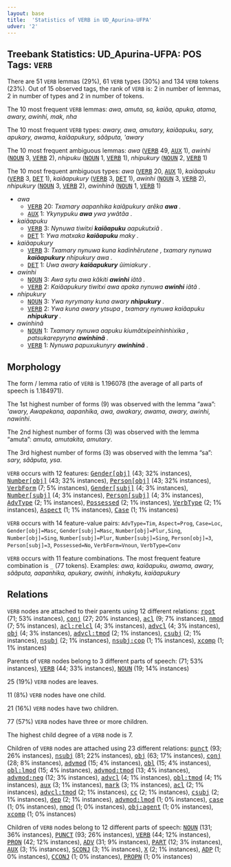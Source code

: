 ```yaml
---
layout: base
title:  'Statistics of VERB in UD_Apurina-UFPA'
udver: '2'
---
```


## Treebank Statistics: UD_Apurina-UFPA: POS Tags: `VERB`

There are 51 `VERB` lemmas (29%), 61 `VERB` types (30%) and 134 `VERB` tokens (23%).
Out of 15 observed tags, the rank of `VERB` is: 2 in number of lemmas, 2 in number of types and 2 in number of tokens.

The 10 most frequent `VERB` lemmas: <em>awa, amuta, sa, kaiãa, apuka, atama, awary, awinhi, mak, nha</em>

The 10 most frequent `VERB` types:  <em>awary, awa, amutary, kaiãapuku, sary, apukary, awama, kaiãapukury, sããputa, 'awary</em>

The 10 most frequent ambiguous lemmas: <em>awa</em> (<tt><a href="apu_ufpa-pos-VERB.html">VERB</a></tt> 49, <tt><a href="apu_ufpa-pos-AUX.html">AUX</a></tt> 1), <em>awinhi</em> (<tt><a href="apu_ufpa-pos-NOUN.html">NOUN</a></tt> 3, <tt><a href="apu_ufpa-pos-VERB.html">VERB</a></tt> 2), <em>nhipuku</em> (<tt><a href="apu_ufpa-pos-NOUN.html">NOUN</a></tt> 1, <tt><a href="apu_ufpa-pos-VERB.html">VERB</a></tt> 1), <em>nhipukury</em> (<tt><a href="apu_ufpa-pos-NOUN.html">NOUN</a></tt> 2, <tt><a href="apu_ufpa-pos-VERB.html">VERB</a></tt> 1)

The 10 most frequent ambiguous types:  <em>awa</em> (<tt><a href="apu_ufpa-pos-VERB.html">VERB</a></tt> 20, <tt><a href="apu_ufpa-pos-AUX.html">AUX</a></tt> 1), <em>kaiãapuku</em> (<tt><a href="apu_ufpa-pos-VERB.html">VERB</a></tt> 3, <tt><a href="apu_ufpa-pos-DET.html">DET</a></tt> 1), <em>kaiãapukury</em> (<tt><a href="apu_ufpa-pos-VERB.html">VERB</a></tt> 3, <tt><a href="apu_ufpa-pos-DET.html">DET</a></tt> 1), <em>awinhi</em> (<tt><a href="apu_ufpa-pos-NOUN.html">NOUN</a></tt> 3, <tt><a href="apu_ufpa-pos-VERB.html">VERB</a></tt> 2), <em>nhipukury</em> (<tt><a href="apu_ufpa-pos-NOUN.html">NOUN</a></tt> 3, <tt><a href="apu_ufpa-pos-VERB.html">VERB</a></tt> 2), <em>awinhinã</em> (<tt><a href="apu_ufpa-pos-NOUN.html">NOUN</a></tt> 1, <tt><a href="apu_ufpa-pos-VERB.html">VERB</a></tt> 1)


* <em>awa</em>
  * <tt><a href="apu_ufpa-pos-VERB.html">VERB</a></tt> 20: <em>Txamary aapanhika kaiãpukury arẽka <b>awa</b> .</em>
  * <tt><a href="apu_ufpa-pos-AUX.html">AUX</a></tt> 1: <em>Ykynypuku <b>awa</b> ywa ywãtãa .</em>
* <em>kaiãapuku</em>
  * <tt><a href="apu_ufpa-pos-VERB.html">VERB</a></tt> 3: <em>Nynuwa tiwitxi <b>kaiãapuku</b> aapukutxiã .</em>
  * <tt><a href="apu_ufpa-pos-DET.html">DET</a></tt> 1: <em>Ywa matxaka <b>kaiãapuku</b> maky .</em>
* <em>kaiãapukury</em>
  * <tt><a href="apu_ufpa-pos-VERB.html">VERB</a></tt> 3: <em>Txamary nynuwa kuna kadinhẽrutene , txamary nynuwa <b>kaiãapukury</b> nhipukury awa .</em>
  * <tt><a href="apu_ufpa-pos-DET.html">DET</a></tt> 1: <em>Uwa awary <b>kaiãapukury</b> ũimiakury .</em>
* <em>awinhi</em>
  * <tt><a href="apu_ufpa-pos-NOUN.html">NOUN</a></tt> 3: <em>Awa sytu awa kãkiti <b>awinhi</b> iãtã .</em>
  * <tt><a href="apu_ufpa-pos-VERB.html">VERB</a></tt> 2: <em>Kaiãapukury tiwitxi awa apaka nynuwa <b>awinhi</b> iãtã .</em>
* <em>nhipukury</em>
  * <tt><a href="apu_ufpa-pos-NOUN.html">NOUN</a></tt> 3: <em>Ywa nyrymany kuna awary <b>nhipukury</b> .</em>
  * <tt><a href="apu_ufpa-pos-VERB.html">VERB</a></tt> 2: <em>Ywa kuna awary ytsupa , txamary nynuwa kaiãapuku <b>nhipukury</b> .</em>
* <em>awinhinã</em>
  * <tt><a href="apu_ufpa-pos-NOUN.html">NOUN</a></tt> 1: <em>Txamary nynuwa aapuku kiumãtxipeinhinhixika , patsukarepyryna <b>awinhinã</b> .</em>
  * <tt><a href="apu_ufpa-pos-VERB.html">VERB</a></tt> 1: <em>Nynuwa papuxukunyry <b>awinhinã</b> .</em>

## Morphology

The form / lemma ratio of `VERB` is 1.196078 (the average of all parts of speech is 1.184971).

The 1st highest number of forms (9) was observed with the lemma “awa”: <em>'awary, Awapekana, aapanhika, awa, awakary, awama, awary, awinhi, nawinhi</em>.

The 2nd highest number of forms (3) was observed with the lemma “amuta”: <em>amuta, amutakita, amutary</em>.

The 3rd highest number of forms (3) was observed with the lemma “sa”: <em>sary, sããputa, ysa</em>.

`VERB` occurs with 12 features: <tt><a href="apu_ufpa-feat-Gender-obj.html">Gender[obj]</a></tt> (43; 32% instances), <tt><a href="apu_ufpa-feat-Number-obj.html">Number[obj]</a></tt> (43; 32% instances), <tt><a href="apu_ufpa-feat-Person-obj.html">Person[obj]</a></tt> (43; 32% instances), <tt><a href="apu_ufpa-feat-VerbForm.html">VerbForm</a></tt> (7; 5% instances), <tt><a href="apu_ufpa-feat-Gender-subj.html">Gender[subj]</a></tt> (4; 3% instances), <tt><a href="apu_ufpa-feat-Number-subj.html">Number[subj]</a></tt> (4; 3% instances), <tt><a href="apu_ufpa-feat-Person-subj.html">Person[subj]</a></tt> (4; 3% instances), <tt><a href="apu_ufpa-feat-AdvType.html">AdvType</a></tt> (2; 1% instances), <tt><a href="apu_ufpa-feat-Possessed.html">Possessed</a></tt> (2; 1% instances), <tt><a href="apu_ufpa-feat-VerbType.html">VerbType</a></tt> (2; 1% instances), <tt><a href="apu_ufpa-feat-Aspect.html">Aspect</a></tt> (1; 1% instances), <tt><a href="apu_ufpa-feat-Case.html">Case</a></tt> (1; 1% instances)

`VERB` occurs with 14 feature-value pairs: `AdvType=Tim`, `Aspect=Prog`, `Case=Loc`, `Gender[obj]=Masc`, `Gender[subj]=Masc`, `Number[obj]=Plur,Sing`, `Number[obj]=Sing`, `Number[subj]=Plur`, `Number[subj]=Sing`, `Person[obj]=3`, `Person[subj]=3`, `Possessed=No`, `VerbForm=Vnoun`, `VerbType=Conv`

`VERB` occurs with 11 feature combinations.
The most frequent feature combination is `_` (77 tokens).
Examples: <em>awa, kaiãapuku, awama, awary, sããputa, aapanhika, apukary, awinhi, inhakytu, kaiãapukury</em>


## Relations

`VERB` nodes are attached to their parents using 12 different relations: <tt><a href="apu_ufpa-dep-root.html">root</a></tt> (71; 53% instances), <tt><a href="apu_ufpa-dep-conj.html">conj</a></tt> (27; 20% instances), <tt><a href="apu_ufpa-dep-acl.html">acl</a></tt> (9; 7% instances), <tt><a href="apu_ufpa-dep-nmod.html">nmod</a></tt> (7; 5% instances), <tt><a href="apu_ufpa-dep-acl-relcl.html">acl:relcl</a></tt> (4; 3% instances), <tt><a href="apu_ufpa-dep-advcl.html">advcl</a></tt> (4; 3% instances), <tt><a href="apu_ufpa-dep-obj.html">obj</a></tt> (4; 3% instances), <tt><a href="apu_ufpa-dep-advcl-tmod.html">advcl:tmod</a></tt> (2; 1% instances), <tt><a href="apu_ufpa-dep-csubj.html">csubj</a></tt> (2; 1% instances), <tt><a href="apu_ufpa-dep-nsubj.html">nsubj</a></tt> (2; 1% instances), <tt><a href="apu_ufpa-dep-nsubj-cop.html">nsubj:cop</a></tt> (1; 1% instances), <tt><a href="apu_ufpa-dep-xcomp.html">xcomp</a></tt> (1; 1% instances)

Parents of `VERB` nodes belong to 3 different parts of speech:  (71; 53% instances), <tt><a href="apu_ufpa-pos-VERB.html">VERB</a></tt> (44; 33% instances), <tt><a href="apu_ufpa-pos-NOUN.html">NOUN</a></tt> (19; 14% instances)

25 (19%) `VERB` nodes are leaves.

11 (8%) `VERB` nodes have one child.

21 (16%) `VERB` nodes have two children.

77 (57%) `VERB` nodes have three or more children.

The highest child degree of a `VERB` node is 7.

Children of `VERB` nodes are attached using 23 different relations: <tt><a href="apu_ufpa-dep-punct.html">punct</a></tt> (93; 26% instances), <tt><a href="apu_ufpa-dep-nsubj.html">nsubj</a></tt> (81; 22% instances), <tt><a href="apu_ufpa-dep-obj.html">obj</a></tt> (63; 17% instances), <tt><a href="apu_ufpa-dep-conj.html">conj</a></tt> (28; 8% instances), <tt><a href="apu_ufpa-dep-advmod.html">advmod</a></tt> (15; 4% instances), <tt><a href="apu_ufpa-dep-obl.html">obl</a></tt> (15; 4% instances), <tt><a href="apu_ufpa-dep-obl-lmod.html">obl:lmod</a></tt> (15; 4% instances), <tt><a href="apu_ufpa-dep-advmod-tmod.html">advmod:tmod</a></tt> (13; 4% instances), <tt><a href="apu_ufpa-dep-advmod-neg.html">advmod:neg</a></tt> (12; 3% instances), <tt><a href="apu_ufpa-dep-advcl.html">advcl</a></tt> (4; 1% instances), <tt><a href="apu_ufpa-dep-obl-tmod.html">obl:tmod</a></tt> (4; 1% instances), <tt><a href="apu_ufpa-dep-aux.html">aux</a></tt> (3; 1% instances), <tt><a href="apu_ufpa-dep-mark.html">mark</a></tt> (3; 1% instances), <tt><a href="apu_ufpa-dep-acl.html">acl</a></tt> (2; 1% instances), <tt><a href="apu_ufpa-dep-advcl-tmod.html">advcl:tmod</a></tt> (2; 1% instances), <tt><a href="apu_ufpa-dep-cc.html">cc</a></tt> (2; 1% instances), <tt><a href="apu_ufpa-dep-csubj.html">csubj</a></tt> (2; 1% instances), <tt><a href="apu_ufpa-dep-dep.html">dep</a></tt> (2; 1% instances), <tt><a href="apu_ufpa-dep-advmod-lmod.html">advmod:lmod</a></tt> (1; 0% instances), <tt><a href="apu_ufpa-dep-case.html">case</a></tt> (1; 0% instances), <tt><a href="apu_ufpa-dep-nmod.html">nmod</a></tt> (1; 0% instances), <tt><a href="apu_ufpa-dep-obj-agent.html">obj:agent</a></tt> (1; 0% instances), <tt><a href="apu_ufpa-dep-xcomp.html">xcomp</a></tt> (1; 0% instances)

Children of `VERB` nodes belong to 12 different parts of speech: <tt><a href="apu_ufpa-pos-NOUN.html">NOUN</a></tt> (131; 36% instances), <tt><a href="apu_ufpa-pos-PUNCT.html">PUNCT</a></tt> (93; 26% instances), <tt><a href="apu_ufpa-pos-VERB.html">VERB</a></tt> (44; 12% instances), <tt><a href="apu_ufpa-pos-PRON.html">PRON</a></tt> (42; 12% instances), <tt><a href="apu_ufpa-pos-ADV.html">ADV</a></tt> (31; 9% instances), <tt><a href="apu_ufpa-pos-PART.html">PART</a></tt> (12; 3% instances), <tt><a href="apu_ufpa-pos-AUX.html">AUX</a></tt> (3; 1% instances), <tt><a href="apu_ufpa-pos-SCONJ.html">SCONJ</a></tt> (3; 1% instances), <tt><a href="apu_ufpa-pos-X.html">X</a></tt> (2; 1% instances), <tt><a href="apu_ufpa-pos-ADP.html">ADP</a></tt> (1; 0% instances), <tt><a href="apu_ufpa-pos-CCONJ.html">CCONJ</a></tt> (1; 0% instances), <tt><a href="apu_ufpa-pos-PROPN.html">PROPN</a></tt> (1; 0% instances)

